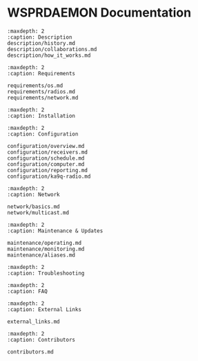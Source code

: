 
# WSPRDAEMON Documentation

```{toctree}
:maxdepth: 2
:caption: Description
description/history.md
description/collaborations.md
description/how_it_works.md
```

```{toctree}
:maxdepth: 2
:caption: Requirements

requirements/os.md
requirements/radios.md
requirements/network.md
```

```{toctree}
:maxdepth: 2
:caption: Installation
```

```{toctree}
:maxdepth: 2
:caption: Configuration

configuration/overview.md
configuration/receivers.md
configuration/schedule.md
configuration/computer.md
configuration/reporting.md
configuration/ka9q-radio.md
```

```{toctree}
:maxdepth: 2
:caption: Network

network/basics.md
network/multicast.md
```

```{toctree}
:maxdepth: 2
:caption: Maintenance & Updates

maintenance/operating.md
maintenance/monitoring.md
maintenance/aliases.md
```


```{toctree}
:maxdepth: 2
:caption: Troubleshooting
```

```{toctree}
:maxdepth: 2
:caption: FAQ
```

```{toctree}
:maxdepth: 2
:caption: External Links

external_links.md
```

```{toctree}
:maxdepth: 2
:caption: Contributors 

contributors.md
```
